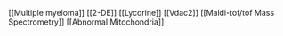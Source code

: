 [[Multiple myeloma]]
[[2-DE]]
[[Lycorine]]
[[Vdac2]]
[[Maldi-tof/tof Mass Spectrometry]]
[[Abnormal Mitochondria]]
